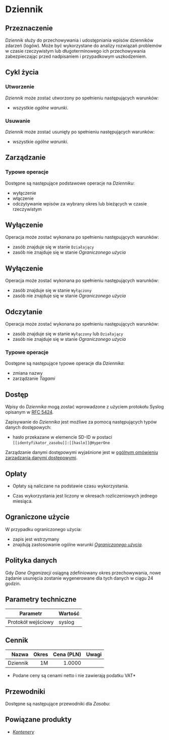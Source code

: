 # Dziennik

## Przeznaczenie

*Dziennik* służy do przechowywania i udostępniania wpisów dzienników zdarzeń (logów). Może być wykorzystane do analizy rozwiązań problemów w czasie rzeczywistym lub długoterminowego ich przechowywania zabezpieczając przed nadpisaniem i przypadkowym uszkodzeniem.

## Cykl życia

### Utworzenie

*Dziennik* może zostać utworzony po spełnieniu następujących warunków: 

* wszystkie *ogólne warunki*.

### Usuwanie

*Dziennik* może zostać usunięty po spełnieniu następujących warunków:

* wszystkie *ogólne warunki*.

## Zarządzanie 

### Typowe operacje

Dostępne są następujące podstawowe operacje na *Dzienniku*:

* wyłączenie
* włączenie
* odczytywanie wpisów za wybrany okres lub bieżących w czasie rzeczywistym

## Wyłączenie

Operacja może zostać wykonana po spełnieniu następujących warunków: 

* zasób znajduje się w stanie ```Działający```
* zasób nie znajduje się w stanie *Ograniczonego użycia*

## Wyłączenie

Operacja może zostać wykonana po spełnieniu następujących warunków: 

* zasób znajduje się w stanie ```Wyłączony```
* zasób nie znajduje się w stanie *Ograniczonego użycia*

## Odczytanie

Operacja może zostać wykonana po spełnieniu następujących warunków: 

* zasób znajduje się w stanie ```Wyłączony``` lub ```Działający```
* zasób nie znajduje się w stanie *Ograniczonego użycia*

### Typowe operacje

Dostępne są następujące typowe operacje dla *Dziennika*:

* zmiana nazwy
* zarządzanie *Tagami*

## Dostęp

Wpisy do *Dziennika* mogą zostać wprowadzone z użyciem protokołu Syslog opisanym w [RFC 5424](https://tools.ietf.org/html/rfc5424).

Zapisywanie do *Dziennika* jest możliwe za pomocą następujących typów danych dostępowych:

* hasło przekazane w elemencie SD-ID w postaci ``[[identyfikator_zasobu]]:[[haslo]]@HyperOne``

Zarządzanie danymi dostępowymi wyjaśnione jest w [ogólnym omówieniu zarządzania danymi dostępowymi](/platform/resource.html#dane-dostepowe).

## Opłaty

* Opłaty są naliczane na podstawie czasu wykorzystania.

* Czas wykorzystania jest liczony w okresach rozliczeniowych jednego miesiąca.

## Ograniczone użycie

W przypadku ograniczonego użycia:
 
 * zapis jest wstrzymany
 * znajdują zastosowanie ogólne warunki *[Ograniczonego użycia](/platform/resource.md#ograniczone-uzycie)*.

## Polityka danych

Gdy *Dane Organizacji* osiągną zdefiniowany okres przechowywania, nowe żądanie usunięcia zostanie wygenerowane dla tych danych w ciągu 24 godzin.

<!-- partial-regions.md -->

## Parametry techniczne

Parametr           | Wartość
------------------ | ------
Protokół wejściowy | syslog

## Cennik

Nazwa        | Okres  | Cena (PLN) |  Uwagi
-----------: | -----: | ---------: | :----:
Dziennik     |  1M    |     1.0000 |

* Podane ceny są cenami netto i nie zawierają podatku VAT*

## Przewodniki

Dostępne są następujące przewodniki dla *Zasobu*:

<PageList path_re="guide/storage/log-archive/"/>

## Powiązane produkty

* *[Kontenery](/resource/compute/container.md)*
